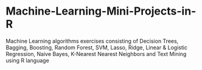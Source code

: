 # Machine-Learning-Mini-Projects-in-R
Machine Learning algorithms exercises consisting of Decision Trees, Bagging, Boosting, Random Forest, SVM, Lasso, Ridge, Linear &amp; Logistic Regression, Naive Bayes, K-Nearest Nearest Neighbors and Text Mining using R language
